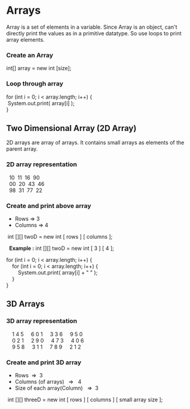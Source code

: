 # Arrays

Array is a set of elements in a variable. Since Array is an object, can't directly print the values as in a primitive datatype. So use loops to print array elements.

### Create an Array
int[] array = new int [size];

### Loop through array
for (int i = 0; i < array.length; i++) {
<br/>&nbsp;System.out.print( array[i] );
<br/>}

## Two Dimensional Array (2D Array)

2D arrays are array of arrays. It contains small arrays as elements of the parent array.
### 2D array representation<br/>
 
&nbsp;&nbsp;10 &nbsp;11 &nbsp;16 &nbsp;90<br/>
&nbsp;&nbsp;00 &nbsp;20 &nbsp;43 &nbsp;46<br/>
&nbsp;&nbsp;98 &nbsp;31 &nbsp;77 &nbsp;22<br/>


### Create and print above array
 - Rows => 3 
 - Columns => 4<br/>

&nbsp;int [][] twoD = new int [ rows ] [ columns ];

&nbsp; **Example :** int [][] twoD = new int [ 3 ] [ 4 ];

for (int i = 0; i < array.length; i++) {
<br/>&nbsp;&nbsp;&nbsp;&nbsp;for (int i = 0; i < array.length; i++) {
<br/>&nbsp;&nbsp;&nbsp;&nbsp;&nbsp;&nbsp;&nbsp;&nbsp;System.out.print( array[i] + " " );
<br/>&nbsp;&nbsp;&nbsp;&nbsp;}
<br/>}

## 3D Arrays

### 3D array representation

&nbsp;&nbsp;&nbsp;&nbsp;1 4 5 &nbsp;&nbsp;&nbsp;&nbsp;6 0 1 &nbsp;&nbsp;&nbsp;&nbsp;3 3 6 &nbsp;&nbsp;&nbsp;&nbsp;9 5 0<br/>
&nbsp;&nbsp;&nbsp;&nbsp;0 2 1 &nbsp;&nbsp;&nbsp;&nbsp;2 9 0 &nbsp;&nbsp;&nbsp;&nbsp;4 7 3 &nbsp;&nbsp;&nbsp;&nbsp;4 0 6<br/>
&nbsp;&nbsp;&nbsp;&nbsp;9 5 8 &nbsp;&nbsp;&nbsp;&nbsp;3 1 1 &nbsp;&nbsp;&nbsp;&nbsp;7 8 9 &nbsp;&nbsp;&nbsp;&nbsp;2 1 2<br/>

### Create and print 3D array
- Rows&nbsp;&nbsp;=>&nbsp;&nbsp;3
- Columns (of arrays) &nbsp;&nbsp;=> &nbsp;&nbsp;4
- Size of each array(Column) &nbsp;&nbsp;=>&nbsp;&nbsp;3<br/>

&nbsp;int [][] threeD = new int [ rows ] [ columns ] [ small array size ];
